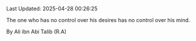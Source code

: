 Last Updated: 2025-04-28 00:26:25

The one who has no control over his desires has no control over his mind.

By Ali ibn Abi Talib (R.A)